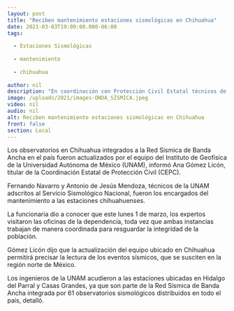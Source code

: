 ```yaml
---
layout: post
title: "Reciben mantenimiento estaciones sismológicas en Chihuahua"
date: 2021-03-03T19:09:00.000-06:00
tags:
  
  - Estaciones Sismológicas
  
  - mantenimiento
  
  - chihuahua
  
author: nil
description: "En coordinación con Protección Civil Estatal técnicos de la UNAM actualizan los equipos en Parral y Casas Grandes, que son parte de los 61 observatorios de la Red Sísmica de Banda Ancha en el país"
image: /uploads/2021/images-ONDA_SÍSMICA.jpeg
video: nil
audio: nil
alt: Reciben mantenimiento estaciones sismológicas en Chihuahua
front: false
section: Local
---
```


Los observatorios en Chihuahua integrados a la Red Sísmica de Banda Ancha en el país fueron actualizados por el equipo del Instituto de Geofísica de la Universidad Autónoma de México (UNAM), informó Ana Gómez Licón, titular de la Coordinación Estatal de Protección Civil (CEPC).

Fernando Navarro y Antonio de Jesús Mendoza, técnicos de la UNAM adscritos al Servicio Sismológico Nacional, fueron los encargados del mantenimiento a las estaciones chihuahuenses.

La funcionaria dio a conocer que este lunes 1 de marzo, los expertos visitaron las oficinas de la dependencia, toda vez que ambas instancias trabajan de manera coordinada para resguardar la integridad de la población.

Gómez Licón dijo que la actualización del equipo ubicado en Chihuahua permitirá precisar la lectura de los eventos sísmicos, que se susciten en la región norte de México.

Los ingenieros de la UNAM acudieron a las estaciones ubicadas en Hidalgo del Parral y Casas Grandes, ya que son parte de la Red Sísmica de Banda Ancha integrada por 61 observatorios sismológicos distribuidos en todo el país, detalló.